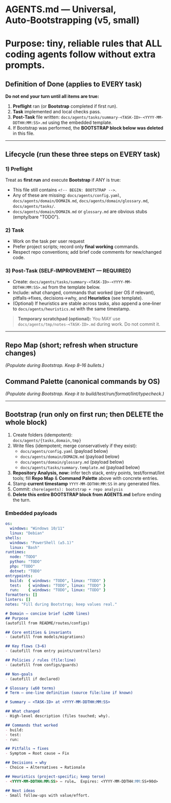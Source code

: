 # AGENTS.md — Universal, Auto‑Bootstrapping (v5, small)
# Purpose: tiny, reliable rules that ALL coding agents follow without extra prompts.

## Definition of Done (applies to EVERY task)
**Do not end your turn until all items are true:**
1) **Preflight** ran (or **Bootstrap** completed if first run).  
2) **Task** implemented and local checks pass.  
3) **Post‑Task** file written: `docs/agents/tasks/summary-<TASK-ID>-<YYYY-MM-DDTHH:MM:SS>.md` using the embedded template.  
4) If Bootstrap was performed, the **BOOTSTRAP block below was deleted** in this file.

---

## Lifecycle (run these three steps on EVERY task)
### 1) Preflight
Treat as **first run** and execute **Bootstrap** if ANY is true:
- This file still contains `<!-- BEGIN: BOOTSTRAP -->`.
- Any of these are missing: `docs/agents/config.yaml`, `docs/agents/domain/DOMAIN.md`, `docs/agents/domain/glossary.md`, `docs/agents/tasks/`.
- `docs/agents/domain/DOMAIN.md` or `glossary.md` are obvious stubs (empty/bare "TODO").

### 2) Task
- Work on the task per user request
- Prefer project scripts; record only **final working** commands.
- Respect repo conventions; add brief code comments for new/changed code.

### 3) Post‑Task (SELF‑IMPROVEMENT — REQUIRED)
- Create: `docs/agents/tasks/summary-<TASK-ID>-<YYYY-MM-DDTHH:MM:SS>.md` from the template below.
- Include: what changed, commands that worked (per OS if relevant), pitfalls→fixes, decisions→why, and **Heuristics** (see template).  
- (Optional) If heuristics are stable across tasks, also append a one‑liner to `docs/agents/heuristics.md` with the same timestamp.

> **Temporary scratchpad (optional):** You MAY use `docs/agents/tmp/notes-<TASK-ID>.md` during work. Do not commit it.

---

## Repo Map (short; refresh when structure changes)
*(Populate during Bootstrap. Keep 8–16 bullets.)*

## Command Palette (canonical commands by OS)
*(Populate during Bootstrap. Keep it to build/test/run/format/lint/typecheck.)*

---

## Bootstrap (run only on first run; then DELETE the whole block)
<!-- BEGIN: BOOTSTRAP -->
1) Create folders (idempotent):  
   `docs/agents/{tasks,domain,tmp}`
2) Write files (idempotent; merge conservatively if they exist):
   - `docs/agents/config.yaml` (payload below)
   - `docs/agents/domain/DOMAIN.md` (payload below)
   - `docs/agents/domain/glossary.md` (payload below)
   - `docs/agents/tasks/summary.template.md` (payload below)
3) **Repository Analysis, now:** infer tech stack, entry points, test/format/lint tools; fill **Repo Map** & **Command Palette** above with concrete entries.  
4) Stamp **current timestamp** `YYYY-MM-DDTHH:MM:SS` in any generated files.  
5) Commit: `chore(agents): bootstrap + repo analysis`  
6) **Delete this entire BOOTSTRAP block from AGENTS.md** before ending the turn.
<!-- END: BOOTSTRAP -->

### Embedded payloads

```path=docs/agents/config.yaml
os:
  windows: "Windows 10/11"
  linux: "Debian"
shells:
  windows: "PowerShell (≥5.1)"
  linux: "Bash"
runtimes:
  node: "TODO"
  python: "TODO"
  php: "TODO"
  dotnet: "TODO"
entrypoints:
  build:  { windows: "TODO", linux: "TODO" }
  test:   { windows: "TODO", linux: "TODO" }
  run:    { windows: "TODO", linux: "TODO" }
formatters: []
linters: []
notes: "Fill during Bootstrap; keep values real."
```

```path=docs/agents/domain/DOMAIN.md
# Domain — concise brief (≤200 lines)
## Purpose
(autofill from README/routes/configs)

## Core entities & invariants
- (autofill from models/migrations)

## Key flows (3–6)
- (autofill from entry points/controllers)

## Policies / rules (file:line)
- (autofill from configs/guards)

## Non‑goals
- (autofill if declared)
```

```path=docs/agents/domain/glossary.md
# Glossary (≤60 terms)
# Term — one‑line definition (source file:line if known)
```

```path=docs/agents/tasks/summary.template.md
# Summary — <TASK-ID> at <YYYY-MM-DDTHH:MM:SS>

## What changed
- High‑level description (files touched; why).

## Commands that worked
- build:
- test:
- run:

## Pitfalls → fixes
- Symptom → Root cause → Fix

## Decisions → why
- Choice → Alternatives → Rationale

## Heuristics (project‑specific; keep terse)
- <YYYY-MM-DDTHH:MM:SS> — rule…  Expires: <YYYY-MM-DDTHH:MM:SS+90d>

## Next ideas
- Small follow‑ups with value/effort.
```
